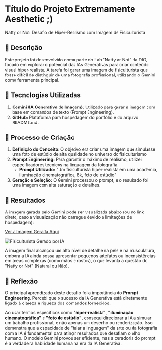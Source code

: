 # Título do Projeto Extremamente Aesthetic ;)
Natty or Not: Desafio de Hiper-Realismo com Imagem de Fisiculturista

## 📒 Descrição
Este projeto foi desenvolvido como parte do Lab "Natty or Not" da DIO, focado em explorar o potencial das IAs Generativas para criar conteúdo visual hiper-realista. A tarefa foi gerar uma imagem de fisiculturista que fosse difícil de distinguir de uma fotografia profissional, utilizando o Gemini como ferramenta principal.

## 🤖 Tecnologias Utilizadas
1. **Gemini (IA Generativa de Imagem):** Utilizado para gerar a imagem com base em comandos de texto (Prompt Engineering).
2. **GitHub:** Plataforma para hospedagem do portfólio e do arquivo README.md.

## 🧐 Processo de Criação
1. **Definição do Conceito:** O objetivo era criar uma imagem que simulasse uma foto de estúdio de alta qualidade no universo do fisiculturismo.
2. **Prompt Engineering:** Para garantir o máximo de realismo, utilizei especificadores técnicos na linguagem da fotografia.
   * **Prompt Utilizado:** "Um fisiculturista hiper-realista em uma academia, iluminação cinematográfica, 8k, foto de estúdio"
3. **Geração e Seleção:** O Gemini processou o prompt, e o resultado foi uma imagem com alta saturação e detalhes.

## 🚀 Resultados

A imagem gerada pelo Gemini pode ser visualizada abaixo (ou no link direto, caso a visualização não carregue devido a limitações de hospedagem):

[Ver a Imagem Gerada Aqui](COLE_O_LINK_PÚBLICO_DA_IMAGEM_AQUI)

![Fisiculturista Gerado por IA](COLE_O_LINK_PÚBLICO_DA_IMAGEM_AQUI)

A imagem final alcançou um alto nível de detalhe na pele e na musculatura, embora a IA ainda possa apresentar pequenos artefatos ou inconsistências em áreas complexas (como mãos e rostos), o que levanta a questão do "Natty or Not" (Natural ou Não).

## 💭 Reflexão
O principal aprendizado deste desafio foi a importância do **Prompt Engineering**. Percebi que o sucesso da IA Generativa está diretamente ligado à clareza e riqueza dos comandos fornecidos.

Ao usar termos específicos como **"hiper-realista"**, **"iluminação cinematográfica"** e **"foto de estúdio"**, consegui direcionar a IA a simular um trabalho profissional, e não apenas um desenho ou renderização. Isso demonstra que a capacidade de "falar a linguagem" da arte ou da fotografia com a IA é fundamental para atingir resultados que desafiam o olho humano. O modelo Gemini provou ser eficiente, mas a curadoria do prompt é a verdadeira habilidade humana na era da IA Generativa.
